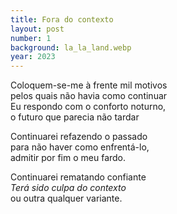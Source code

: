 ```yaml
---
title: Fora do contexto
layout: post
number: 1
background: la_la_land.webp
year: 2023
---
```


Coloquem-se-me à frente mil motivos  
pelos quais não havia como continuar  
Eu respondo com o conforto noturno,  
o futuro que parecia não tardar  

Continuarei refazendo o passado  
para não haver como enfrentá-lo,  
admitir por fim o meu fardo.  

Continuarei rematando confiante  
*Terá sido culpa do contexto*  
ou outra qualquer variante.  